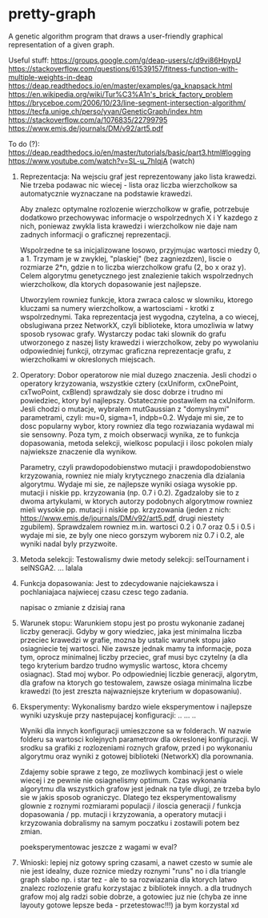 # pretty-graph
A genetic algorithm program that draws a user-friendly graphical representation of a given graph.

Useful stuff:
https://groups.google.com/g/deap-users/c/d9vi86HpypU
https://stackoverflow.com/questions/61539157/fitness-function-with-multiple-weights-in-deap
https://deap.readthedocs.io/en/master/examples/ga_knapsack.html
https://en.wikipedia.org/wiki/Tur%C3%A1n's_brick_factory_problem
https://bryceboe.com/2006/10/23/line-segment-intersection-algorithm/
https://tecfa.unige.ch/perso/yvan/GeneticGraph/index.htm
https://stackoverflow.com/a/1076835/22799795
https://www.emis.de/journals/DM/v92/art5.pdf

To do (?):
https://deap.readthedocs.io/en/master/tutorials/basic/part3.html#logging
https://www.youtube.com/watch?v=SL-u_7hIqjA (watch)

1. Reprezentacja:
    Na wejsciu graf jest reprezentowany jako lista krawedzi. Nie trzeba podawac nic wiecej - lista oraz liczba wierzcholkow sa automatycznie wyznaczane na podstawie krawedzi.

    Aby znalezc optymalne rozlozenie wierzcholkow w grafie, potrzebuje dodatkowo przechowywac informacje o wspolrzednych X i Y kazdego z nich, poniewaz zwykla lista krawedzi i wierzcholkow nie daje nam zadnych informacji o graficznej reprezentacji.

    Wspolrzedne te sa inicjalizowane losowo, przyjmujac wartosci miedzy 0, a 1. Trzymam je w zwyklej, "plaskiej" (bez zagniezdzen), liscie o rozmiarze 2*n, gdzie n to liczba wierzcholkow grafu (2, bo x oraz y). Celem algorytmu genetycznego jest znalezienie takich wspolrzednych wierzcholkow, dla ktorych dopasowanie jest najlepsze.

    Utworzylem rowniez funkcje, ktora zwraca calosc w slowniku, ktorego kluczami sa numery wierzcholkow, a wartosciami - krotki z wspolrzednymi. Taka reprezentacja jest wygodna, czytelna, a co wiecej, obslugiwana przez NetworkX, czyli biblioteke, ktora umozliwia w latwy sposob rysowac grafy. Wystarczy podac taki slownik do grafu utworzonego z naszej listy krawedzi i wierzcholkow, zeby po wywolaniu odpowiedniej funkcji, otrzymac graficzna reprezentacje grafu, z wierzcholkami w okreslonych miejscach.

2. Operatory:
    Dobor operatorow nie mial duzego znaczenia. Jesli chodzi o operatory krzyzowania, wszystkie cztery (cxUniform, cxOnePoint, cxTwoPoint, cxBlend) sprawdzaly sie dosc dobrze i trudno mi powiedziec, ktory byl najlepszy. Ostatecznie postawilem na cxUniform. Jesli chodzi o mutacje, wybralem mutGaussian z "domyslnymi" parametrami, czyli: mu=0, sigma=1, indpb=0.2. Wydaje mi sie, ze to dosc popularny wybor, ktory rowniez dla tego rozwiazania wydawal mi sie sensowny. Poza tym, z moich obserwacji wynika, ze to funkcja dopasowania, metoda selekcji, wielkosc populacji i ilosc pokolen mialy najwieksze znaczenie dla wynikow. 

    Parametry, czyli prawdopodobienstwo mutacji i prawdopodobienstwo krzyzowania, rowniez nie mialy krytycznego znaczenia dla dzialania algorytmu. Wydaje mi sie, ze najlepsze wyniki osiaga wysokie pp. mutacji i niskie pp. krzyzowania (np. 0.7 i 0.2). Zgadzaloby sie to z dwoma artykulami, w ktorych autorzy podobnych algorytmow rowniez mieli wysokie pp. mutacji i niskie pp. krzyzowania (jeden z nich: https://www.emis.de/journals/DM/v92/art5.pdf, drugi niestety zgubilem). Sprawdzalem rowniez  m.in. wartosci 0.2 i 0.7 oraz 0.5 i 0.5 i wydaje mi sie, ze byly one nieco gorszym wyborem niz 0.7 i 0.2, ale wyniki nadal byly przyzwoite.

3. Metoda selekcji:
    Testowalismy dwie metody selekcji: selTournament i selNSGA2.
    ...
    lalala

4. Funkcja dopasowania:
    Jest to zdecydowanie najciekawsza i pochlaniajaca najwiecej czasu czesc tego zadania. 

    napisac o zmianie z dzisiaj rana

5. Warunek stopu:
    Warunkiem stopu jest po prostu wykonanie zadanej liczby generacji. Gdyby w gory wiedziec, jaka jest minimalna liczba przeciec krawedzi w grafie, mozna by ustalic warunek stopu jako osiagniecie tej wartosci. Nie zawsze jednak mamy ta informacje, poza tym, oprocz minimalnej liczby przeciec, graf musi byc czytelny (a dla tego kryterium bardzo trudno wymyslic wartosc, ktora chcemy osiagnac). Stad moj wybor. Po odpowiedniej liczbie generacji, algorytm, dla grafow na ktorych go testowalem, zawsze osiaga minimalna liczbe krawedzi (to jest zreszta najwazniejsze kryterium w dopasowaniu).

6. Eksperymenty:
    Wykonalismy bardzo wiele eksperymentow i najlepsze wyniki uzyskuje przy nastepujacej konfiguracji:
    ..
    ...
    ..

    Wyniki dla innych konfiguracji umieszczone sa w folderach. W nazwie folderu sa wartosci kolejnych parametrow dla okreslonej konfiguracji. W srodku sa grafiki z rozlozeniami roznych grafow, przed i po wykonaniu algorytmu oraz wyniki z gotowej biblioteki (NetworkX) dla porownania.

    Zdajemy sobie sprawe z tego, ze mozliwych kombinacji jest o wiele wiecej i ze pewnie nie osiagnelismy optimum. Czas wykonania algorytmu dla wszystkich grafow jest jednak na tyle dlugi, ze trzeba bylo sie w jakis sposob ograniczyc. Dlatego tez eksperymentowalismy glownie z roznymi rozmiarami populacji / iloscia generacji / funkcja dopasowania / pp. mutacji i krzyzowania, a operatory mutacji i krzyzowania dobralismy na samym poczatku i zostawili potem bez zmian.

    poeksperymentowac jeszcze z wagami w eval?

7. Wnioski:
    lepiej niz gotowy spring czasami, a nawet czesto w sumie
    ale nie jest idealny, duze roznice miedzy roznymi "runs"
    no i dla triangle graph slabo np. i star tez - ale to sa
    rozwiazania dla ktorych latwo znalezc rozlozenie grafu korzystajac z bibliotek innych. a dla trudnych grafow moj alg radzi sobie dobrze, a gotowiec juz nie (chyba ze inne layouty gotowe lepsze beda - przetestowac!!!)
    ja bym korzystal xd